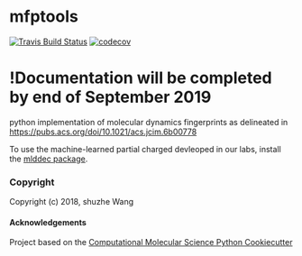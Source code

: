mfptools
==============================
[//]: # (Badges)
[![Travis Build Status](https://travis-ci.org/hjuinj/mdfptools.png)](https://travis-ci.org/hjuinj/mdfptools)
[![codecov](https://codecov.io/gh/REPLACE_WITH_OWNER_ACCOUNT/mdfptools/branch/master/graph/badge.svg)](https://codecov.io/gh/REPLACE_WITH_OWNER_ACCOUNT/mdfptools/branch/master)

# !Documentation will be completed by end of September 2019


python implementation of molecular dynamics fingerprints as delineated in https://pubs.acs.org/doi/10.1021/acs.jcim.6b00778

To use the machine-learned partial charged devleoped in our labs, install the [mlddec package](github.com/rinikierlab/mlddec).



### Copyright

Copyright (c) 2018, shuzhe Wang


#### Acknowledgements

Project based on the
[Computational Molecular Science Python Cookiecutter](https://github.com/molssi/cookiecutter-cms)
